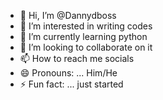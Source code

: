 - 👋 Hi, I’m @Dannydboss
- 👀 I’m interested in writing codes
- 🌱 I’m currently learning python
- 💞️ I’m looking to collaborate on it
- 📫 How to reach me socials
- 😄 Pronouns: ... Him/He
- ⚡ Fun fact: ... just started

<!---
Dannydboss/Dannydboss is a ✨ special ✨ repository because its `README.md` (this file) appears on your GitHub profile.
You can click the Preview link to take a look at your changes.
--->
